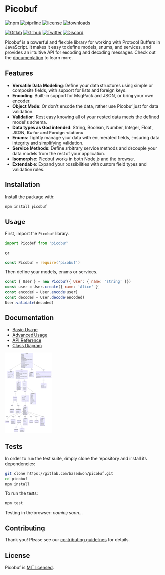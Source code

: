 # Picobuf

[![npm](https://img.shields.io/npm/v/picobuf?style=flat&logo=npm)](https://www.npmjs.com/package/picobuf)
[![pipeline](https://gitlab.com/basedwon/picobuf/badges/master/pipeline.svg)](https://gitlab.com/basedwon/picobuf/-/pipelines)
[![license](https://img.shields.io/npm/l/picobuf)](https://gitlab.com/basedwon/picobuf/-/blob/master/LICENSE)
[![downloads](https://img.shields.io/npm/dw/picobuf)](https://www.npmjs.com/package/picobuf) 

[![Gitlab](https://img.shields.io/badge/Gitlab%20-%20?logo=gitlab&color=%23383a40)](https://gitlab.com/basedwon/picobuf)
[![Github](https://img.shields.io/badge/Github%20-%20?logo=github&color=%23383a40)](https://github.com/basedwon/picobuf)
[![Twitter](https://img.shields.io/badge/@basdwon%20-%20?logo=twitter&color=%23383a40)](https://twitter.com/basdwon)
[![Discord](https://img.shields.io/badge/Basedwon%20-%20?logo=discord&color=%23383a40)](https://discordapp.com/users/basedwon)

Picobuf is a powerful and flexible library for working with Protocol Buffers in JavaScript. It makes it easy to define models, enums, and services, and provides an intuitive API for encoding and decoding messages. Check out the [documentation](#documentation) to learn more.

## Features

- **Versatile Data Modeling**: Define your data structures using simple or composite fields, with support for lists and foreign keys.
- **Encoding**: Built-in support for MsgPack and JSON, or bring your own encoder.
- **Object Mode**: Or don't encode the data, rather use Picobuf just for data validation.
- **Validation**: Rest easy knowing all of your nested data meets the defined model's schema.
- **Data types as God intended**: String, Boolean, Number, Integer, Float, JSON, Buffer and Foreign relations
- **Enums**: Tightly manage your data with enumerated fields, ensuring data integrity and simplifying validation.
- **Service Methods**: Define arbitrary service methods and decouple your data models from the rest of your application.
- **Isomorphic**: Picobuf works in both Node.js and the browser.
- **Extendable**: Expand your possibilities with custom field types and validation rules.

## Installation

Install the package with:

```bash
npm install picobuf
```

## Usage

First, import the `Picobuf` library.

```js
import Picobuf from 'picobuf'
```
or
```js
const Picobuf = require('picobuf')
```

Then define your models, enums or services.

```js
const { User } = new Picobuf({ User: { name: 'string' }})
const user = User.create({ name: 'Alice' })
const encoded = User.encode(user)
const decoded = User.decode(encoded)
User.validate(decoded)
```

## Documentation

- [Basic Usage](/docs/basic-usage.md)
- [Advanced Usage](/docs/advanced-usage.md)
- [API Reference](/docs/api.md)
- [Class Diagram](/docs/class-diagram.md)

<img src="/docs/class-diagram.png" alt="Picobuf class diagram" height="260" />

## Tests

In order to run the test suite, simply clone the repository and install its dependencies:

```bash
git clone https://gitlab.com/basedwon/picobuf.git
cd picobuf
npm install
```

To run the tests:

```bash
npm test
```

Testing in the browser: *coming soon...*

## Contributing

Thank you! Please see our [contributing guidelines](/docs/contributing.md) for details.

## License

Picobuf is [MIT licensed](https://gitlab.com/basedwon/picobuf/-/blob/master/LICENSE).
